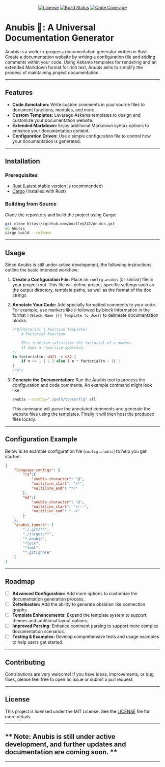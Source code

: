 <center>

[![License](https://img.shields.io/github/license/omalley242/Anubis?style=flat-square)](https://github.com/omalley242/Anubis/blob/main/LICENSE)
[![Build Status](https://img.shields.io/github/actions/workflow/status/omalley242/Anubis/main.yml?style=flat-square)](https://github.com/omalley242/Anubis/actions)
[![Code Coverage](https://img.shields.io/codecov/c/github/omalley242/Anubis?style=flat-square)](https://codecov.io/gh/omalley242/Anubis)
</center>

# Anubis 🏺: A Universal Documentation Generator

Anubis is a work-in-progress documentation generator written in Rust.
Create a documentation website by writing a configuration file and adding comments within your code.
Using Askama templates for rendering and an extended Markdown format for rich text, Anubis aims to simplify the process of maintaining project documentation.

---

## Features

- **Code Annotation:** Write custom comments in your source files to document functions, modules, and more.
- **Custom Templates:** Leverage Askama templates to design and customize your documentation website.
- **Extended Markdown:** Enjoy additional Markdown syntax options to enhance your documentation content.
- **Configuration Driven:** Use a simple configuration file to control how your documentation is generated.

---

## Installation

### Prerequisites

- [Rust](https://www.rust-lang.org/tools/install) (Latest stable version is recommended)
- [Cargo](https://doc.rust-lang.org/cargo/getting-started/installation.html) (Installed with Rust)

### Building from Source

Clone the repository and build the project using Cargo:

```bash
git clone https://github.com/omalley242/Anubis.git
cd Anubis
cargo build --release
```

---

## Usage

Since Anubis is still under active development, the following instructions outline the basic intended workflow:

1. **Create a Configuration File:**
    Place an `config.anubis` (or similar) file in your project root.
    This file will define project-specific settings such as the output directory, template paths, as well as the format of the doc strings.

2. **Annotate Your Code:**
    Add specially formatted comments to your code. For example, use markers like `@` followed by block information in the format `[{Block Name }|{ Template To Use}]`
    to delineate documentation blocks:

    ```rust
    /*@[Factorial | Function Template]
        # Factorial Function

        This function calculates the factorial of a number.
        It uses a recursive approach.
    */
    fn factorial(n: u32) -> u32 {
        if n <= 1 { 1 } else { n * factorial(n - 1) }
    }
    /*@*/
    ```

3. **Generate the Documentation:**
   Run the Anubis tool to process the configuration and code comments. An example command might look like:

   ```bash
   anubis --config="./path/to/config" all
   ```

   This command will parse the annotated comments and generate the website files using the templates.
   Finally it will then host the produced files locally.

---

## Configuration Example

Below is an example configuration file (`config.anubis`) to help you get started:

```json
{
    "language_configs": {
        "rs":{
            "anubis_character": "@",
            "multiline_start": "/*",
            "multiline_end": "*/"
        },
        "md":{
            "anubis_character": "@",
            "multiline_start": "<!--",
            "multiline_end": "-->"
        }
    },
    "anubis_ignore": [
        "./.git/**",
        "./target/**",
        "*.anubis",
        "*lock",
        "*toml",
        "*.gitignore"
    ]
}
```

---

## Roadmap

- [ ] **Advanced Configuration:**   Add more options to customize the documentation generation process.
- [ ] **Zettelkasten:**             Add the ability to generate obsidian like connection graphs.
- [ ] **Template Enhancements:**    Expand the template system to support themes and additional layout options.
- [ ] **Improved Parsing:**         Enhance comment parsing to support more complex documentation scenarios.
- [ ] **Testing & Examples:**       Develop comprehensive tests and usage examples to help users get started.

---

## Contributing

Contributions are very welcome! If you have ideas, improvements, or bug fixes, please feel free to open an issue or submit a pull request.

---

## License

This project is licensed under the MIT License. See the [LICENSE](LICENSE) file for more details.


---

## ** Note: Anubis is still under active development, and further updates and documentation are coming soon. **

---
